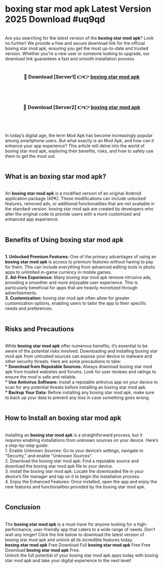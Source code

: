 # boxing star mod apk Latest Version 2025 Download #uq9qd<br>
<br>
Are you searching for the latest version of the <strong>boxing star mod apk</strong>? Look no further! We provide a free and secure download link for the official boxing star mod apk, ensuring you get the most up-to-date and trusted version. Whether you're a new user or someone looking to upgrade, our download link guarantees a fast and smooth installation process.
<br>
<br>
<div align="center">
<h3>🔴 Download [Server1] 👉👉 <a href="https://modyolo.store/boxing_star_mod_apk">boxing star mod apk</a></h3><br>
<br>
<h3>🔴 Download [Server2] 👉👉 <a href="https://modyolo.store/=boxing_star_mod_apk">boxing star mod apk</a></h3><br>
</div>
<br>
<br>
In today’s digital age, the term Mod Apk has become increasingly popular among smartphone users. But what exactly is an Mod Apk, and how can it enhance your app experience? This article will delve into the world of boxing star mod apk, exploring their benefits, risks, and how to safely use them to get the most out.
<br>
<br>
<h2>What is an boxing star mod apk?</h2>
<br>
An <strong>boxing star mod apk</strong> is a modified version of an original Android application package (APK). These modifications can include unlocked features, removed ads, or additional functionalities that are not available in the standard version. boxing star mod apk are created by developers who alter the original code to provide users with a more customized and enhanced app experience.
<br>
<br>
<h2>Benefits of Using boxing star mod apk</h2>
<br>
<strong> 1. Unlocked Premium Features:</strong> One of the primary advantages of using an <strong>boxing star mod apk</strong> is access to premium features without having to pay for them. This can include everything from advanced editing tools in photo apps to unlimited in-game currency in mobile games.
<br>
<strong> 2. Ad-Free Experience:</strong> Many boxing star mod apk remove intrusive ads, providing a smoother and more enjoyable user experience. This is particularly beneficial for apps that are heavily monetized through advertisements.
<br>
<strong> 3. Customization:</strong> boxing star mod apk often allow for greater customization options, enabling users to tailor the app to their specific needs and preferences.
<br>
<br>
<h2>Risks and Precautions</h2>
<br>
While <strong>boxing star mod apk</strong> offer numerous benefits, it’s essential to be aware of the potential risks involved. Downloading and installing boxing star mod apk from untrusted sources can expose your device to malware and other security threats. Here are some precautions to take:
<br>
<strong> * Download from Reputable Sources:</strong> Always download boxing star mod apk from trusted websites and forums. Look for user reviews and ratings to ensure the mod is safe and reliable.
<br>
<strong> * Use Antivirus Software:</strong> Install a reputable antivirus app on your device to scan for any potential threats before installing an boxing star mod apk.
<br>
<strong> * Backup Your Data:</strong> Before installing any boxing star mod apk, make sure to back up your data to prevent any loss in case something goes wrong.
<br>
<br>
<h2>How to Install an boxing star mod apk</h2>
<br>
Installing an <strong>boxing star mod apk</strong> is a straightforward process, but it requires enabling installations from unknown sources on your device. Here’s a step-by-step guide:
<br>
 1. Enable Unknown Sources: Go to your device’s settings, navigate to "Security," and enable "Unknown Sources".
<br>
 2. Download the boxing star mod apk: Find a reputable source and download the boxing star mod apk file to your device.
<br>
 3. Install the boxing star mod apk: Locate the downloaded file in your device’s file manager and tap on it to begin the installation process.
<br>
 4. Enjoy the Enhanced Features: Once installed, open the app and enjoy the new features and functionalities provided by the boxing star mod apk.
<br>
<br>
<h2><strong>Conclusion</strong></h2>
<br>
The <strong>boxing star mod apk</strong> is a must-have for anyone looking for a high-performance, user-friendly app that caters to a wide range of needs. Don’t wait any longer! Click the link below to download the latest version of boxing star mod apk and unlock all its incredible features today.
<br>
<strong>boxing star mod apk</strong> Free Download Full <strong>boxing star mod apk</strong> Free Free Download <strong>boxing star mod apk</strong> Free.
<br>
Unlock the full potential of your boxing star mod apk apps today with boxing star mod apk and take your digital experience to the next level!

